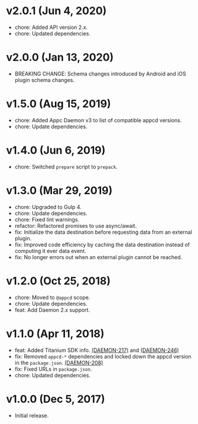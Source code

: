 # v2.0.1 (Jun 4, 2020)

 * chore: Added API version 2.x.
 * chore: Updated dependencies.

# v2.0.0 (Jan 13, 2020)

 * BREAKING CHANGE: Schema changes introduced by Android and iOS plugin schema changes.

# v1.5.0 (Aug 15, 2019)

 * chore: Added Appc Daemon v3 to list of compatible appcd versions.
 * chore: Update dependencies.

# v1.4.0 (Jun 6, 2019)

 * chore: Switched `prepare` script to `prepack`.

# v1.3.0 (Mar 29, 2019)

 * chore: Upgraded to Gulp 4.
 * chore: Update dependencies.
 * chore: Fixed lint warnings.
 * refactor: Refactored promises to use async/await.
 * fix: Initialize the data destination before requesting data from an external plugin.
 * fix: Improved code efficiency by caching the data destination instead of computing it ever data
   event.
 * fix: No longer errors out when an external plugin cannot be reached.

# v1.2.0 (Oct 25, 2018)

 * chore: Moved to `@appcd` scope.
 * chore: Update dependencies.
 * feat: Add Daemon 2.x support.

# v1.1.0 (Apr 11, 2018)

 * feat: Added Titanium SDK info.
   [(DAEMON-217)](https://jira.appcelerator.org/browse/DAEMON-217) and
   [(DAEMON-246)](https://jira.appcelerator.org/browse/DAEMON-246)
 * fix: Removed `appcd-*` dependencies and locked down the appcd version in the `package.json`.
   [(DAEMON-208)](https://jira.appcelerator.org/browse/DAEMON-208)
 * fix: Fixed URLs in `package.json`.
 * chore: Updated dependencies.

# v1.0.0 (Dec 5, 2017)

 * Initial release.
